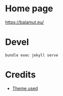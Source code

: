 # Home page

<https://balamut.eu/>

# Devel

```
bundle exec jekyll serve
```

# Credits

- [Theme used](https://github.com/sergiokopplin/indigo)
